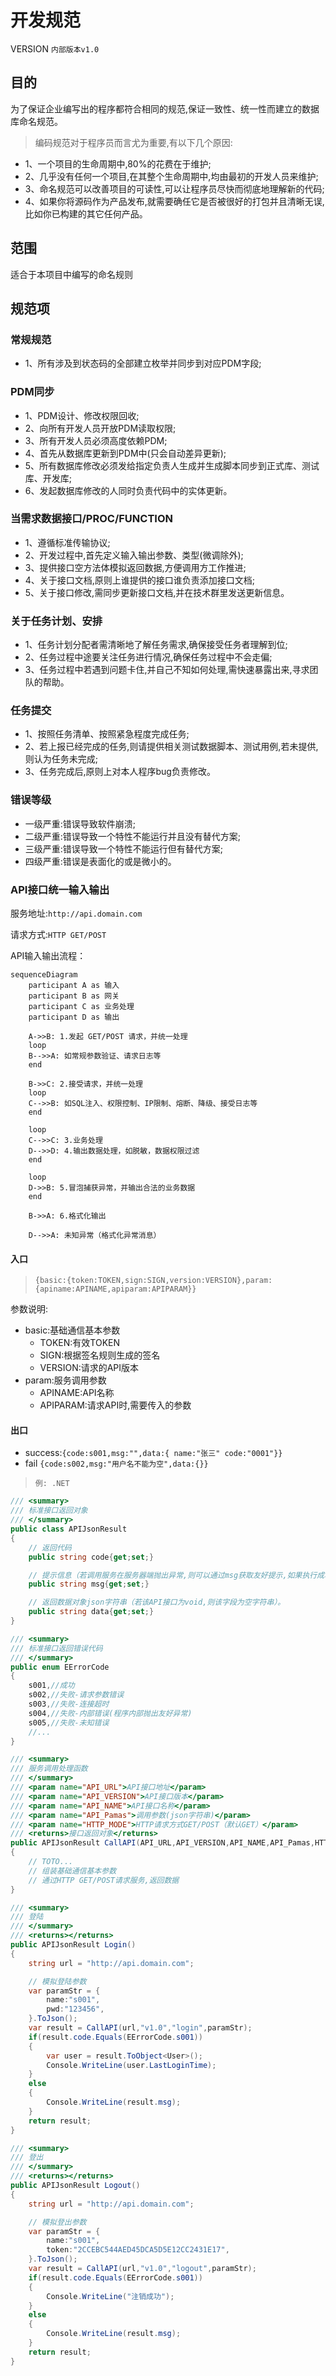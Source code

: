# 开发规范

VERSION `内部版本v1.0`

## 目的

为了保证企业编写出的程序都符合相同的规范,保证一致性、统一性而建立的数据库命名规范。

> 编码规范对于程序员而言尤为重要,有以下几个原因:

- 1、一个项目的生命周期中,80%的花费在于维护;
- 2、几乎没有任何一个项目,在其整个生命周期中,均由最初的开发人员来维护;
- 3、命名规范可以改善项目的可读性,可以让程序员尽快而彻底地理解新的代码;
- 4、如果你将源码作为产品发布,就需要确任它是否被很好的打包并且清晰无误,比如你已构建的其它任何产品。

## 范围

适合于本项目中编写的命名规则

## 规范项

### 常规规范

- 1、所有涉及到状态码的全部建立枚举并同步到对应PDM字段;

### PDM同步

- 1、PDM设计、修改权限回收;
- 2、向所有开发人员开放PDM读取权限;
- 3、所有开发人员必须高度依赖PDM;
- 4、首先从数据库更新到PDM中(只会自动差异更新);
- 5、所有数据库修改必须发给指定负责人生成并生成脚本同步到正式库、测试库、开发库;
- 6、发起数据库修改的人同时负责代码中的实体更新。

### 当需求数据接口/PROC/FUNCTION

- 1、遵循标准传输协议;
- 2、开发过程中,首先定义输入输出参数、类型(微调除外);
- 3、提供接口空方法体模拟返回数据,方便调用方工作推进;
- 4、关于接口文档,原则上谁提供的接口谁负责添加接口文档;
- 5、关于接口修改,需同步更新接口文档,并在技术群里发送更新信息。

### 关于任务计划、安排

- 1、任务计划分配者需清晰地了解任务需求,确保接受任务者理解到位;
- 2、任务过程中途要关注任务进行情况,确保任务过程中不会走偏;
- 3、任务过程中若遇到问题卡住,并自己不知如何处理,需快速暴露出来,寻求团队的帮助。

### 任务提交

- 1、按照任务清单、按照紧急程度完成任务;
- 2、若上报已经完成的任务,则请提供相关测试数据脚本、测试用例,若未提供,则认为任务未完成;
- 3、任务完成后,原则上对本人程序bug负责修改。

### 错误等级

- 一级严重:错误导致软件崩溃;
- 二级严重:错误导致一个特性不能运行并且没有替代方案;
- 三级严重:错误导致一个特性不能运行但有替代方案;
- 四级严重:错误是表面化的或是微小的。

### API接口统一输入输出

服务地址:`http://api.domain.com`

请求方式:`HTTP GET/POST`

API输入输出流程：

```mermaid
sequenceDiagram
    participant A as 输入
    participant B as 网关
    participant C as 业务处理
    participant D as 输出

    A->>B: 1.发起 GET/POST 请求，并统一处理
    loop
    B-->>A: 如常规参数验证、请求日志等
    end

    B->>C: 2.接受请求，并统一处理
    loop
    C-->>B: 如SQL注入、权限控制、IP限制、熔断、降级、接受日志等
    end

    loop
    C-->>C: 3.业务处理
    D-->>D: 4.输出数据处理，如脱敏，数据权限过滤
    end

    loop
    D->>B: 5.冒泡捕获异常，并输出合法的业务数据
    end

    B->>A: 6.格式化输出

    D-->>A: 未知异常（格式化异常消息）

```

#### 入口

> `{basic:{token:TOKEN,sign:SIGN,version:VERSION},param:{apiname:APINAME,apiparam:APIPARAM}}`

参数说明:

- basic:基础通信基本参数
  - TOKEN:有效TOKEN
  - SIGN:根据签名规则生成的签名
  - VERSION:请求的API版本
- param:服务调用参数
  - APINAME:API名称
  - APIPARAM:请求API时,需要传入的参数

#### 出口

- success:`{code:s001,msg:"",data:{ name:"张三" code:"0001"}}`
- fail `{code:s002,msg:"用户名不能为空",data:{}}`

> `例: .NET`

```csharp
/// <summary>
/// 标准接口返回对象
/// </summary>
public class APIJsonResult
{
    // 返回代码
    public string code{get;set;}

    // 提示信息（若调用服务在服务器端抛出异常,则可以通过msg获取友好提示,如果执行成功则改字段为空字符串）。
    public string msg{get;set;}

    // 返回数据对象json字符串（若该API接口为void,则该字段为空字符串）。
    public string data{get;set;}
}

/// <summary>
/// 标准接口返回错误代码
/// </summary>
public enum EErrorCode
{
    s001,//成功
    s002,//失败-请求参数错误
    s003,//失败-连接超时
    s004,//失败-内部错误(程序内部抛出友好异常)
    s005,//失败-未知错误
    //...
}

/// <summary>
/// 服务调用处理函数
/// </summary>
/// <param name="API_URL">API接口地址</param>
/// <param name="API_VERSION">API接口版本</param>
/// <param name="API_NAME">API接口名称</param>
/// <param name="API_Pamas">调用参数(json字符串)</param>
/// <param name="HTTP_MODE">HTTP请求方式GET/POST（默认GET）</param>
/// <returns>接口返回对象</returns>
public APIJsonResult CallAPI(API_URL,API_VERSION,API_NAME,API_Pamas,HTTP_MODE=HTTP.GET)
{
    // TOTO...
    // 组装基础通信基本参数
    // 通过HTTP GET/POST请求服务,返回数据
}

/// <summary>
/// 登陆
/// </summary>
/// <returns></returns>
public APIJsonResult Login()
{
    string url = "http://api.domain.com";

    // 模拟登陆参数
    var paramStr = {
        name:"s001",
        pwd:"123456",
    }.ToJson();
    var result = CallAPI(url,"v1.0","login",paramStr);
    if(result.code.Equals(EErrorCode.s001))
    {
        var user = result.ToObject<User>();
        Console.WriteLine(user.LastLoginTime);
    }
    else
    {
        Console.WriteLine(result.msg);
    }
    return result;
}

/// <summary>
/// 登出
/// </summary>
/// <returns></returns>
public APIJsonResult Logout()
{
    string url = "http://api.domain.com";

    // 模拟登出参数
    var paramStr = {
        name:"s001",
        token:"2CCEBC544AED45DCA5D5E12CC2431E17",
    }.ToJson();
    var result = CallAPI(url,"v1.0","logout",paramStr);
    if(result.code.Equals(EErrorCode.s001))
    {
        Console.WriteLine("注销成功");
    }
    else
    {
        Console.WriteLine(result.msg);
    }
    return result;
}
```
